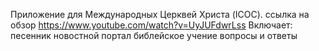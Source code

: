 
Приложение для Международных Церквей Христа (ICOC). 
ссылка на обзор https://www.youtube.com/watch?v=UyJUFdwrLss
Включает:
песенник
новостной портал
библейское учение
вопросы и ответы

